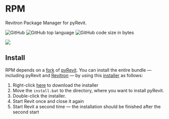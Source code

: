 # RPM

Revitron Package Manager for pyRevit.

![GitHub](https://img.shields.io/github/license/revitron/rpm?color=222222)
![GitHub top language](https://img.shields.io/github/languages/top/revitron/rpm?color=222222)
![GitHub code size in bytes](https://img.shields.io/github/languages/code-size/revitron/rpm?color=222222)

![](https://raw.githubusercontent.com/revitron/rpm/master/svg/rpm-readme.svg)

## Install

RPM depends on a [fork](https://github.com/revitron/pyRevit) of [pyRevit](https://github.com/eirannejad/pyRevit). 
You can install the entire bundle &mdash; including pyRevit and [Revitron](https://github.com/revitron/revitron) &mdash; by using this [installer](https://github.com/revitron/installer) as follows:

1. Right-click [here](https://raw.githubusercontent.com/revitron/installer/master/install.bat) to download the installer
2. Move the `install.bat` to the directory, where you want to install pyRevit.
3. Double-click the installer.
4. Start Revit once and close it again
5. Start Revit a second time &mdash; the installation should be finished after the second start
